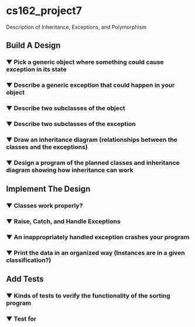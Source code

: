 # cs162_project7
Description of Inheritance, Exceptions, and Polymorphism

## Build A Design

### ▼ Pick a generic object where something could cause exception in its state
### ▼ Describe a generic exception that could happen in your object
### ▼ Describe two subclasses of the object
### ▼ Describe two subclasses of the exception
### ▼ Draw an inheritance diagram (relationships between the classes and the exceptions)
### ▼ Design a program of the planned classes and inheritance diagram showing how inheritance can work

## Implement The Design

### ▼ Classes work properly?
### ▼ Raise, Catch, and Handle Exceptions
### ▼ An inappropriately handled exception crashes your program
### ▼ Print the data in an organized way (Instances are in a given classification?)

## Add Tests

### ▼ Kinds of tests to verify the functionality of the sorting program
### ▼ Test for
